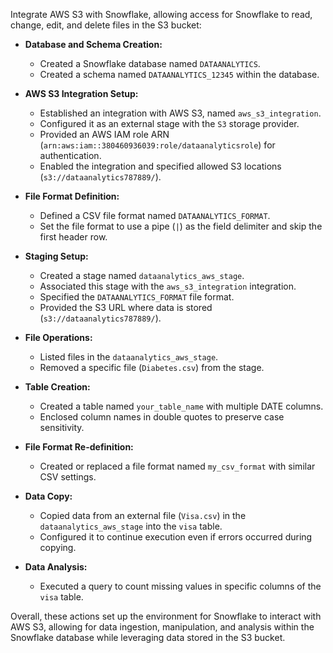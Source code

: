 Integrate AWS S3 with Snowflake, allowing access for Snowflake to read, change, edit, and delete files in the S3 bucket:

- **Database and Schema Creation:**
  - Created a Snowflake database named `DATAANALYTICS`.
  - Created a schema named `DATAANALYTICS_12345` within the database.

- **AWS S3 Integration Setup:**
  - Established an integration with AWS S3, named `aws_s3_integration`.
  - Configured it as an external stage with the `S3` storage provider.
  - Provided an AWS IAM role ARN (`arn:aws:iam::380460936039:role/dataanalyticsrole`) for authentication.
  - Enabled the integration and specified allowed S3 locations (`s3://dataanalytics787889/`).

- **File Format Definition:**
  - Defined a CSV file format named `DATAANALYTICS_FORMAT`.
  - Set the file format to use a pipe (`|`) as the field delimiter and skip the first header row.

- **Staging Setup:**
  - Created a stage named `dataanalytics_aws_stage`.
  - Associated this stage with the `aws_s3_integration` integration.
  - Specified the `DATAANALYTICS_FORMAT` file format.
  - Provided the S3 URL where data is stored (`s3://dataanalytics787889/`).

- **File Operations:**
  - Listed files in the `dataanalytics_aws_stage`.
  - Removed a specific file (`Diabetes.csv`) from the stage.

- **Table Creation:**
  - Created a table named `your_table_name` with multiple DATE columns.
  - Enclosed column names in double quotes to preserve case sensitivity.

- **File Format Re-definition:**
  - Created or replaced a file format named `my_csv_format` with similar CSV settings.

- **Data Copy:**
  - Copied data from an external file (`Visa.csv`) in the `dataanalytics_aws_stage` into the `visa` table.
  - Configured it to continue execution even if errors occurred during copying.

- **Data Analysis:**
  - Executed a query to count missing values in specific columns of the `visa` table.

Overall, these actions set up the environment for Snowflake to interact with AWS S3, allowing for data ingestion, manipulation, and analysis within the Snowflake database while leveraging data stored in the S3 bucket.
